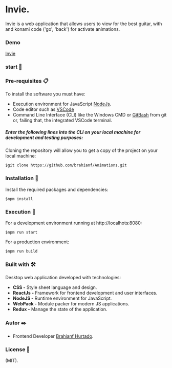 # Invie.
Invie is a web application that allows users to view for the best guitar,
with and konami code ('go', 'back') for activate animations.

### Demo 
[Invie]()

### start 🚀

### Pre-requisites 📋
To install the software you must have:
* Execution environment for JavaScript [NodeJs](https://nodejs.org/es/).
* Code editor such as  [VSCode](https://code.visualstudio.com/) 
* Command Line Interface (CLI) like the Windows CMD or  [GitBash](https://git-scm.com/downloads) from git or, failing that, the integrated VSCode terminal.


##### Enter the following lines into the CLI on your local machine for development and testing purposes:

Cloning the repository will allow you to get a copy of the project on your local machine:
```
$git clone https://github.com/brahianf/Animations.git
```
### Installation 🧰
Install the required packages and dependencies:
````
$npm install
````
### Execution 🔧
For a development environment running at http://localhots:8080:
```
$npm run start
```
For a production environment:
```
$npm run build
```

### Built with 🛠️
Desktop web application developed with technologies:

*  **CSS -** Style sheet language and design.
*  **ReactJs -** Framework for frontend development and user interfaces.
*  **NodeJS -**  Runtime environment for JavaScript.
*  **WebPack -** Module packer for modern JS applications.
*  **Redux -**  Manage the state of the application.

### Autor ✒️
* Frontend Developer [Brahianf Hurtado](https://github.com/brahianf).

### License 📄
(MIT).